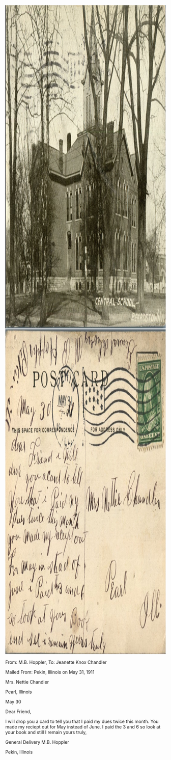 <html><body><a href="/wp-content/uploads/2014/04/postcard-2014-20140428_16562044_0124.jpg"><img class="alignnone size-full wp-image-444" src="/wp-content/uploads/2014/04/postcard-2014-20140428_16562044_0124.jpg" alt="postcard-2014-20140428_16562044_0124" width="1479" height="1015"></a> <a href="/wp-content/uploads/2014/04/postcard-2014-20140428_16562849_0125.jpg"><img class="alignnone size-full wp-image-445" src="/wp-content/uploads/2014/04/postcard-2014-20140428_16562849_0125.jpg" alt="postcard-2014-20140428_16562849_0125" width="1508" height="1020"></a>



From: M.B. Hoppler, To: Jeanette Knox Chandler

Mailed From: Pekin, Illinois on May 31, 1911



Mrs. Nettie Chandler

Pearl, Illinois



May 30

Dear Friend,

I will drop you a card to tell you that I paid my dues twice this month. You made my reciept out for May instead of June. I paid the 3 and 6 so look at your book and still I remain yours truly,

General Delivery M.B. Hoppler

Pekin, Illinois</body></html>